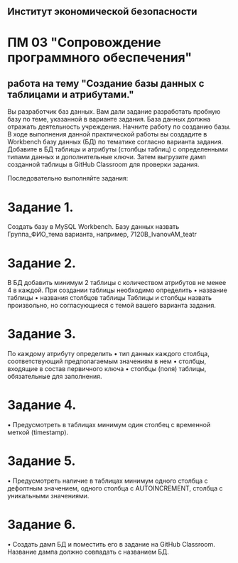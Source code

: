 ## Институт экономической безопасности

# ПМ 03 "Сопровождение программного обеспечения"

##  работа на тему "Создание базы данных с таблицами и атрибутами."

Вы разработчик баз данных. Вам дали задание разработать пробную базу по теме, указанной в варианте задания. База данных должна отражать деятельность учреждения. Начните работу по созданию базы. 
В ходе выполнения данной практической работы вы создадите в Workbench базу данных (БД) по тематике согласно варианта задания. Добавите в БД таблицы и атрибуты (столбцы таблиц) с определенными типами данных и дополнительные ключи. Затем выгрузите дамп созданной таблицы в GitHub Classroom для проверки задания.

Последовательно выполняйте задания:

# Задание 1.
Создать базу в MySQL Workbench. Базу данных назвать Группа_ФИО_тема варианта, например, 7120B_IvanovAM_teatr
# Задание 2.
В БД добавить минимум 2 таблицы с количеством атрибутов не менее 4 в каждой. При создании таблицы необходимо определить
• название таблицы 
• названия столбцов таблицы 
Таблицы и столбцы назвать произвольно, но согласующиеся с темой вашего варианта задания.

# Задание 3.
По каждому атрибуту определить 
•	тип данных каждого столбца, соответствующий предполагаемым значениям в нем
•	столбцы, входящие в состав первичного ключа
•	столбцы (поля)  таблицы, обязательные для заполнения.

# Задание 4.
•	Предусмотреть в таблицах минимум один столбец с временной меткой (timestamp).

# Задание 5.
•	Предусмотреть наличие в таблицах минимум одного столбца с дефолтным значением, одного столбца с AUTOINCREMENT, столбца с уникальными значениями.

# Задание 6.
•	Создать дамп БД и поместить его в задание на GitHub Classroom. Название дампа должно совпадать с названием БД.


 

